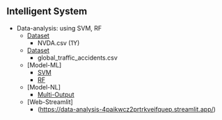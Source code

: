 ## Intelligent System

- Data-analysis: using SVM, RF
  - [Dataset](https://github.com/Noppadol35/data-analysis/blob/main/NVDA.csv)
    - NVDA.csv (1Y)
  - [Dataset](https://github.com/Noppadol35/data-analysis/blob/main/global_traffic_accidents.csv)
    - global_traffic_accidents.csv
  - [Model-ML]
    - [SVM](https://github.com/Noppadol35/data-analysis/blob/main/MLSVM.py)
    - [RF](https://github.com/Noppadol35/data-analysis/blob/main/MLRF.py)
  - [Model-NL]
    - [Multi-Output](https://github.com/Noppadol35/data-analysis/blob/main/ISNeuralNetwork.py)
  - [Web-Streamlit]
    - (https://data-analysis-4paikwcz2prtrkveifquep.streamlit.app/)